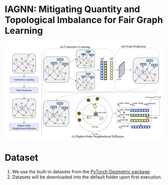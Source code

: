 # IAGNN: Mitigating Quantity and Topological Imbalance for Fair Graph Learning

![image](https://github.com/Y7Lau/IAGNN/blob/main/s.png)

# Dataset
1. We use the built-in datasets from the [PyTorch Geometric package](https://pytorch-geometric.readthedocs.io/en/latest/index.html).
2. Datasets will be downloaded into the default folder upon first execution.
